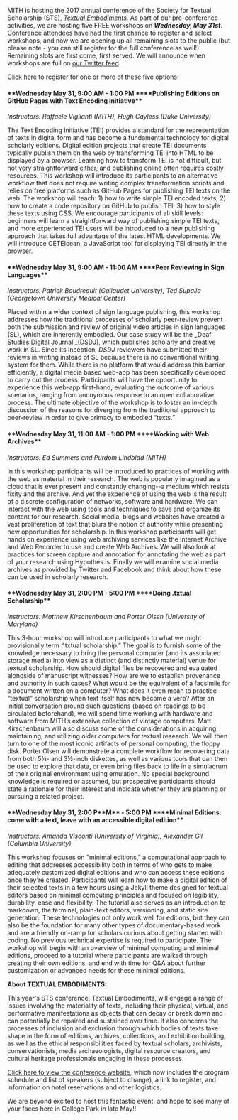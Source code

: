 MITH is hosting the 2017 annual conference of the Society for Textual Scholarship (STS), [_Textual Embodiments_](http://mith.umd.edu/sts2017). As part of our pre-conference activities, we are hosting five FREE workshops on **_Wednesday, May 31st_**. Conference attendees have had the first chance to register and select workshops, and now we are opening up all remaining slots to the public (but please note - you can still register for the full conference as well!). Remaining slots are first come, first served. We will announce when workshops are full on [our Twitter feed](https://twitter.com/UMD_MITH).

[Click here to register](https://app.certain.com/profile/form/index.cfm?PKformID=0x25604792c18) for one or more of these five options:

#### **Wednesday May 31, 9:00 AM - 1:00 PM \*\***Publishing Editions on GitHub Pages with Text Encoding Initiative\*\*

_Instructors: Raffaele Viglianti (MITH), Hugh Cayless (Duke University)_

The Text Encoding Initiative (TEI) provides a standard for the representation of texts in digital form and has become a fundamental technology for digital scholarly editions. Digital edition projects that create TEI documents typically publish them on the web by transforming TEI into HTML to be displayed by a browser. Learning how to transform TEI is not difficult, but not very straightforward either, and publishing online often requires costly resources. This workshop will introduce its participants to an alternative workflow that does not require writing complex transformation scripts and relies on free platforms such as GitHub Pages for publishing TEI texts on the web. The workshop will teach: 1) how to write simple TEI encoded texts; 2) how to create a code repository on GitHub to publish TEI; 3) how to style these texts using CSS. We encourage participants of all skill levels: beginners will learn a straightforward way of publishing simple TEI texts, and more experienced TEI users will be introduced to a new publishing approach that takes full advantage of the latest HTML developments. We will introduce CETEIcean, a JavaScript tool for displaying TEI directly in the browser.

#### **Wednesday May 31, 9:00 AM - 11:00 AM \*\***Peer Reviewing in Sign Languages\*\*

_Instructors: Patrick Boudreault (Gallaudet University), Ted Supalla (Georgetown University Medical Center)_

Placed within a wider context of sign language publishing, this workshop addresses how the traditional processes of scholarly peer-review prevent both the submission and review of original video articles in sign languages (SL), which are inherently embodied. Our case study will be the _Deaf Studies Digital Journal _(DSDJ), which publishes scholarly and creative work in SL. Since its inception, _DSDJ_ reviewers have submitted their reviews in writing instead of SL because there is no conventional writing system for them. While there is no platform that would address this barrier efficiently, a digital media based web-app has been specifically developed to carry out the process. Participants will have the opportunity to experience this web-app first-hand, evaluating the outcome of various scenarios, ranging from anonymous response to an open collaborative process. The ultimate objective of the workshop is to foster an in-depth discussion of the reasons for diverging from the traditional approach to peer-review in order to give primacy to embodied “texts.”

#### **Wednesday May 31, 11:00 AM - 1:00 PM \*\***Working with Web Archives\*\*

_Instructors: Ed Summers and Purdom Lindblad (MITH)_

In this workshop participants will be introduced to practices of working with the web as material in their research. The web is popularly imagined as a cloud that is ever present and constantly changing--a medium which resists fixity and the archive. And yet the experience of using the web is the result of a discrete configuration of networks, software and hardware. We can interact with the web using tools and techniques to save and organize its content for our research. Social media, blogs and websites have created a vast proliferation of text that blurs the notion of authority while presenting new opportunities for scholarship. In this workshop participants will get hands on experience using web archiving services like the Internet Archive and Web Recorder to use and create Web Archives. We will also look at practices for screen capture and annotation for annotating the web as part of your research using Hypothes.is. Finally we will examine social media archives as provided by Twitter and Facebook and think about how these can be used in scholarly research.

#### **Wednesday May 31, 2:00 PM - 5:00 PM \*\***Doing .txtual Scholarship\*\*

_Instructors: Matthew Kirschenbaum and Porter Olsen (University of Maryland)_

This 3-hour workshop will introduce participants to what we might provisionally term “.txtual scholarship.” The goal is to furnish some of the knowledge necessary to bring the personal computer (and its associated storage media) into view as a distinct (and distinctly material) venue for textual scholarship. How should digital files be recovered and evaluated alongside of manuscript witnesses? How are we to establish provenance and authority in such cases? What would be the equivalent of a facsimile for a document written on a computer? What does it even mean to practice “textual” scholarship when text itself has now become a verb? After an initial conversation around such questions (based on readings to be circulated beforehand), we will spend time working with hardware and software from MITH’s extensive collection of vintage computers. Matt Kirschenbaum will also discuss some of the considerations in acquiring, maintaining, and utilizing older computers for textual research. We will then turn to one of the most iconic artifacts of personal computing, the floppy disk. Porter Olsen will demonstrate a complete workflow for recovering data from both 5¼- and 3½-inch diskettes, as well as various tools that can then be used to explore that data, or even bring files back to life in a simulacrum of their original environment using emulation. No special background knowledge is required or assumed, but prospective participants should state a rationale for their interest and indicate whether they are planning or pursuing a related project.

#### **Wednesday May 31, 2:00 P\*\***M\***\* - 5:00 PM \*\***Minimal Editions: come with a text, leave with an accessible digital edition\*\*

_Instructors: Amanda Visconti (University of Virginia), Alexander Gil (Columbia University)_

This workshop focuses on "minimal editions," a computational approach to editing that addresses accessibility both in terms of who gets to make adequately customized digital editions and who can access these editions once they're created. Participants will learn how to make a digital edition of their selected texts in a few hours using a Jekyll theme designed for textual editors based on minimal computing principles and focused on legibility, durability, ease and flexibility. The tutorial also serves as an introduction to markdown, the terminal, plain-text editors, versioning, and static site generation. These technologies not only work well for editions, but they can also be the foundation for many other types of documentary-based work and are a friendly on-ramp for scholars curious about getting started with coding. No previous technical expertise is required to participate. The workshop will begin with an overview of minimal computing and minimal editions, proceed to a tutorial where participants are walked through creating their own editions, and end with time for Q&A about further customization or advanced needs for these minimal editions.

**About TEXTUAL EMBODIMENTS:**

This year's STS conference, Textual Embodiments, will engage a range of issues involving the materiality of texts, including their physical, virtual, and performative manifestations as objects that can decay or break down and can potentially be repaired and sustained over time. It also concerns the processes of inclusion and exclusion through which bodies of texts take shape in the form of editions, archives, collections, and exhibition building, as well as the ethical responsibilities faced by textual scholars, archivists, conservationists, media archaeologists, digital resource creators, and cultural heritage professionals engaging in these processes.

[Click here to view the conference website](http://mith.umd.edu/sts2017), which now includes the program schedule and list of speakers (subject to change), a link to register, and information on hotel reservations and other logistics.

We are beyond excited to host this fantastic event, and hope to see many of your faces here in College Park in late May!!